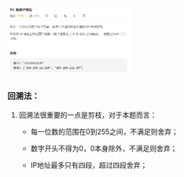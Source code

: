 <img src =  'https://github.com/leopardv10/DataStructure-and-ComputerAlgorithm/blob/master/%E5%9B%9E%E6%BA%AF%E7%AE%97%E6%B3%95/images/2.png?raw=true' width = 50%>

### 回溯法：

1. 回溯法很重要的一点是剪枝，对于本题而言：

   + 每一位数的范围在0到255之间，不满足则舍弃；

   + 数字开头不得为0，0本身除外，不满足则舍弃；

   + IP地址最多只有四段，超过四段舍弃；

     





